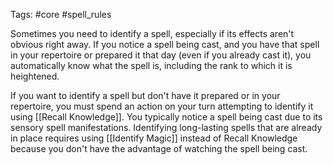 Tags: #core #spell_rules 

Sometimes you need to identify a spell, especially if its effects aren't obvious right away. If you notice a spell being cast, and you have that spell in your repertoire or prepared it that day (even if you already cast it), you automatically know what the spell is, including the rank to which it is heightened.  
  
If you want to identify a spell but don't have it prepared or in your repertoire, you must spend an action on your turn attempting to identify it using [[Recall Knowledge]]. You typically notice a spell being cast due to its sensory spell manifestations. Identifying long-lasting spells that are already in place requires using [[Identify Magic]] instead of Recall Knowledge because you don't have the advantage of watching the spell being cast.